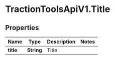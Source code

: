# TractionToolsApiV1.Title

## Properties
Name | Type | Description | Notes
------------ | ------------- | ------------- | -------------
**title** | **String** | Title | 


